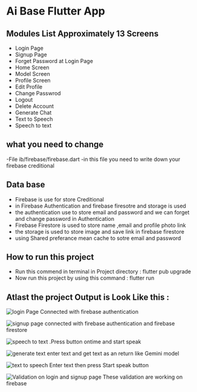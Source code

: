 # Ai Base Flutter App

## Modules List Approximately 13 Screens

- Login Page
- Signup Page
- Forget Password at Login Page
- Home Screen
- Model Screen
- Profile Screen
- Edit Profile
- Change Passwrod
- Logout
- Delete Account
- Generate Chat
- Text to Speech
- Speech to text
## what you need to change
-File ib/firebase/firebase.dart
-in  this file you need to write down your firebase creditional 
## Data base
- Firebase is use for store Creditional
- in Firebase Authentication and firebase firesotre and storage is used
- the authentication use to store email and password and we can forget and change password in Authentication
- Firebase Firestore is used to store name ,email and profile photo link
- the storage is used to store image and save link in firebase firestore
- using Shared preferance mean cache to sotre email and password 

## How to run this project
  - Run this commend in terminal in Project directory : flutter pub upgrade
  - Now run this project by using this command : flutter run
 
## Atlast the project Output is Look Like this :

![login Page Connected with firebase authentication](https://github.com/HusnainAliOfficial/Flutter-/assets/141839505/6ed78d15-5596-43be-887f-c30ba930c806)



![signup page connected with firebase authentication and firebase firestore ](https://github.com/HusnainAliOfficial/Flutter-/assets/141839505/943aaba5-fc99-4b01-87ce-cce855c46c08)



![speech to text .Press button ontime and start speak ](https://github.com/HusnainAliOfficial/Flutter-/assets/141839505/d3681807-a2c1-4921-83ee-174b8a4bf0a0)



![generate text enter text and get text as an return like Gemini model](https://github.com/HusnainAliOfficial/Flutter-/assets/141839505/366d5202-f51d-4396-9963-07e1a7681dc7)


![text to speech  Enter text then press Start speak button](https://github.com/HusnainAliOfficial/Flutter-/assets/141839505/7d2dc4fd-f417-4d86-a462-ac992710fcff)




![Validation on login and signup page These validation are working on firebase ](https://github.com/HusnainAliOfficial/Flutter-/assets/141839505/ed96bd6d-0565-40f6-bfb3-30dd5d57fba4)

